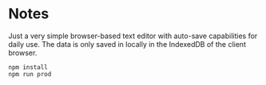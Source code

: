 # Notes

Just a very simple browser-based text editor with auto-save capabilities for daily use.
The data is only saved in locally in the IndexedDB of the client browser.

    npm install
    npm run prod
